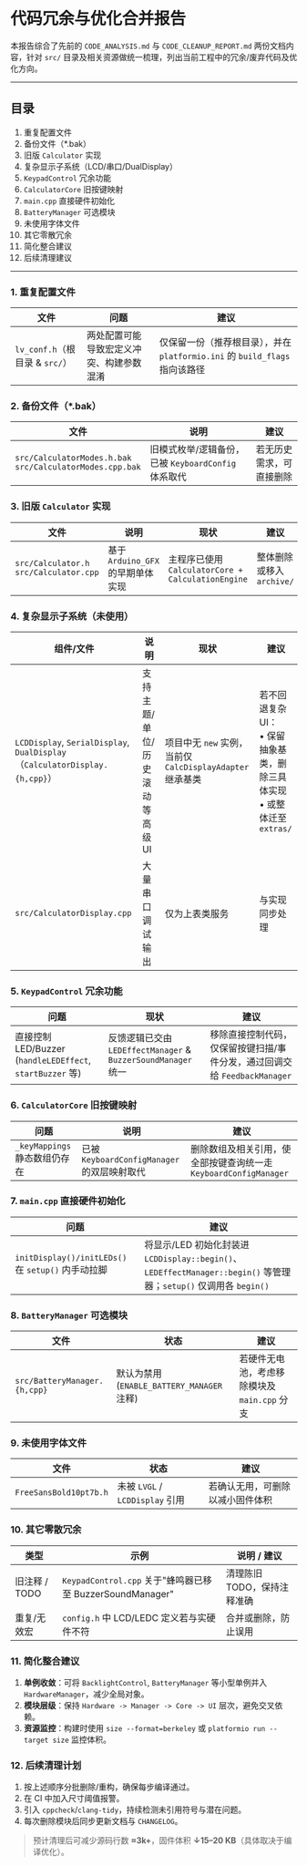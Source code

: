 # 代码冗余与优化合并报告

本报告综合了先前的 `CODE_ANALYSIS.md` 与 `CODE_CLEANUP_REPORT.md` 两份文档内容，针对 `src/` 目录及相关资源做统一梳理，列出当前工程中的冗余/废弃代码及优化方向。

---
## 目录
1. 重复配置文件
2. 备份文件（*.bak）
3. 旧版 `Calculator` 实现
4. 复杂显示子系统（LCD/串口/DualDisplay）
5. `KeypadControl` 冗余功能
6. `CalculatorCore` 旧按键映射
7. `main.cpp` 直接硬件初始化
8. `BatteryManager` 可选模块
9. 未使用字体文件
10. 其它零散冗余
11. 简化整合建议
12. 后续清理建议

---
### 1. 重复配置文件
| 文件 | 问题 | 建议 |
| ---- | ---- | ---- |
| `lv_conf.h`（根目录 & `src/`） | 两处配置可能导致宏定义冲突、构建参数混淆 | 仅保留一份（推荐根目录），并在 `platformio.ini` 的 `build_flags` 指向该路径 |

### 2. 备份文件（*.bak）
| 文件 | 说明 | 建议 |
| ---- | ---- | ---- |
| `src/CalculatorModes.h.bak`<br>`src/CalculatorModes.cpp.bak` | 旧模式枚举/逻辑备份，已被 `KeyboardConfig` 体系取代 | 若无历史需求，可直接删除 |

### 3. 旧版 `Calculator` 实现
| 文件 | 说明 | 现状 | 建议 |
| ---- | ---- | ---- | ---- |
| `src/Calculator.h`<br>`src/Calculator.cpp` | 基于 `Arduino_GFX` 的早期单体实现 | 主程序已使用 `CalculatorCore + CalculationEngine` | 整体删除或移入 `archive/` |

### 4. 复杂显示子系统（未使用）
| 组件/文件 | 说明 | 现状 | 建议 |
| ---- | ---- | ---- | ---- |
| `LCDDisplay`, `SerialDisplay`, `DualDisplay`（`CalculatorDisplay.{h,cpp}`） | 支持主题/单位/历史滚动等高级 UI | 项目中无 `new` 实例，当前仅 `CalcDisplayAdapter` 继承基类 | 若不回退复杂 UI：<br>• 保留抽象基类，删除三具体实现<br>• 或整体迁至 `extras/` |
| `src/CalculatorDisplay.cpp` | 大量串口调试输出 | 仅为上表类服务 | 与实现同步处理 |

### 5. `KeypadControl` 冗余功能
| 问题 | 现状 | 建议 |
| ---- | ---- | ---- |
| 直接控制 LED/Buzzer (`handleLEDEffect`, `startBuzzer` 等) | 反馈逻辑已交由 `LEDEffectManager` & `BuzzerSoundManager` 统一 | 移除直接控制代码，仅保留按键扫描/事件分发，通过回调交给 `FeedbackManager` |

### 6. `CalculatorCore` 旧按键映射
| 问题 | 说明 | 建议 |
| ---- | ---- | ---- |
| `_keyMappings` 静态数组仍存在 | 已被 `KeyboardConfigManager` 的双层映射取代 | 删除数组及相关引用，使全部按键查询统一走 `KeyboardConfigManager` |

### 7. `main.cpp` 直接硬件初始化
| 问题 | 建议 |
| ---- | ---- |
| `initDisplay()/initLEDs()` 在 `setup()` 内手动拉脚 | 将显示/LED 初始化封装进 `LCDDisplay::begin()`、`LEDEffectManager::begin()` 等管理器；`setup()` 仅调用各 `begin()` |

### 8. `BatteryManager` 可选模块
| 文件 | 状态 | 建议 |
| ---- | ---- | ---- |
| `src/BatteryManager.{h,cpp}` | 默认为禁用 (`ENABLE_BATTERY_MANAGER` 注释) | 若硬件无电池，考虑移除模块及 `main.cpp` 分支 |

### 9. 未使用字体文件
| 文件 | 状态 | 建议 |
| ---- | ---- | ---- |
| `FreeSansBold10pt7b.h` | 未被 `LVGL` / `LCDDisplay` 引用 | 若确认无用，可删除以减小固件体积 |

### 10. 其它零散冗余
| 类型 | 示例 | 说明 / 建议 |
| ---- | ---- | ---- |
| 旧注释 / TODO | `KeypadControl.cpp` 关于"蜂鸣器已移至 BuzzerSoundManager" | 清理陈旧 TODO，保持注释准确 |
| 重复/无效宏 | `config.h` 中 LCD/LEDC 定义若与实硬件不符 | 合并或删除，防止误用 |

### 11. 简化整合建议
1. **单例收敛**：可将 `BacklightControl`, `BatteryManager` 等小型单例并入 `HardwareManager`，减少全局对象。
2. **模块层级**：保持 `Hardware -> Manager -> Core -> UI` 层次，避免交叉依赖。
3. **资源监控**：构建时使用 `size --format=berkeley` 或 `platformio run --target size` 监控体积。

### 12. 后续清理计划
1. 按上述顺序分批删除/重构，确保每步编译通过。
2. 在 CI 中加入尺寸阈值报警。
3. 引入 `cppcheck`/`clang-tidy`，持续检测未引用符号与潜在问题。
4. 每次删除模块后同步更新文档与 `CHANGELOG`。

> 预计清理后可减少源码行数 **≈3k+**，固件体积 **↓15–20 KB**（具体取决于编译优化）。
